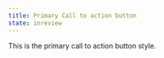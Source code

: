 ```yaml
---
title: Primary Call to action button
state: inreview
---
```


This is the primary call to action button style.